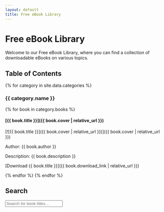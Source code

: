 ```yaml
---
layout: default
title: Free eBook Library
---
```


# Free eBook Library

Welcome to our Free eBook Library, where you can find a collection of downloadable eBooks on various topics.

## Table of Contents

{% for category in site.data.categories %}
### {{ category.name }}

{% for book in category.books %}
#### [{{ book.title }}]({{ book.cover | relative_url }})

[![{{ book.title }}]({{ book.cover | relative_url }})]({{ book.cover | relative_url }})

Author: {{ book.author }}

Description: {{ book.description }}

[Download {{ book.title }}]({{ book.download_link | relative_url }})

{% endfor %}
{% endfor %}

<script>
function searchBooks() {
  var input = document.getElementById("searchInput");
  var filter = input.value.toUpperCase();
  var books = document.getElementsByClassName("book");
  
  for (var i = 0; i < books.length; i++) {
    var title = books[i].getElementsByTagName("h4")[0].innerText;
    if (title.toUpperCase().indexOf(filter) > -1) {
      books[i].style.display = "";
    } else {
      books[i].style.display = "none";
    }
  }
}
</script>

## Search

<input type="text" id="searchInput" onkeyup="searchBooks()" placeholder="Search for book titles...">

